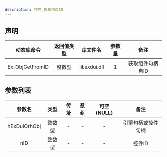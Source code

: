 ```yaml
---
description: 控件_取句柄自ID
---
```





## 声明

|   动态库命令    | 返回值类型 |   库文件名   | 参数量 |       备注       |
| :-------------: | :--------: | :----------: | :----: | :--------------: |
| Ex_ObjGetFromID |   整数型   | libexdui.dll |   1    | 获取组件句柄自ID |

## 参数列表

|    参数名    |  类型  | 传址 | 数组 | 可空(NULL) |        备注        |
| :----------: | :----: | :--: | :--: | :--------: | :----------------: |
| hExDuiOrhObj | 整数型 |  -   |  -   |     -      | 引擎句柄或控件句柄 |
|     nID      | 整数型 |  -   |  -   |     -      |       控件ID       |

